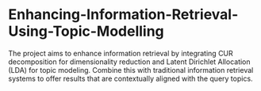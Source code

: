 # Enhancing-Information-Retrieval-Using-Topic-Modelling
The project aims to enhance information retrieval by integrating CUR decomposition for dimensionality reduction and Latent Dirichlet Allocation (LDA) for topic modeling. Combine this with traditional information retrieval systems to offer results that are contextually aligned with the query topics.
